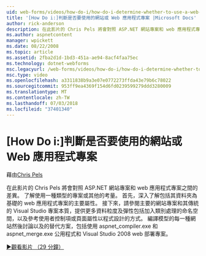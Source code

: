 ```yaml
---
uid: web-forms/videos/how-do-i/how-do-i-determine-whether-to-use-a-web-site-or-a-web-application-project
title: '[How Do i:]判斷是否要使用的網站或 Web 應用程式專案 |Microsoft Docs'
author: rick-anderson
description: 在此影片的 Chris Pels 將會對照 ASP.NET 網站專案和 web 應用程式專案之間的差異。 了解使用的考量...
ms.author: aspnetcontent
manager: wpickett
ms.date: 08/22/2008
ms.topic: article
ms.assetid: 2fba2d1d-1bd3-451a-ae94-8acf4faa75ec
ms.technology: dotnet-webforms
msc.legacyurl: /web-forms/videos/how-do-i/how-do-i-determine-whether-to-use-a-web-site-or-a-web-application-project
msc.type: video
ms.openlocfilehash: a3311838b9a3e07e0772273ffda43e79b6c78022
ms.sourcegitcommit: 953ff9ea4369f154d6fd0239599279ddd3280009
ms.translationtype: MT
ms.contentlocale: zh-TW
ms.lasthandoff: 07/03/2018
ms.locfileid: "37401340"
---
```

<a name="how-do-i-determine-whether-to-use-a-web-site-or-a-web-application-project"></a>[How Do i:]判斷是否要使用的網站或 Web 應用程式專案
====================
藉由[Chris Pels](https://twitter.com/chrispels)

在此影片的 Chris Pels 將會對照 ASP.NET 網站專案和 web 應用程式專案之間的差異。 了解使用一種類型的專案或其他的考量。 首先，深入了解包括其資料夾為基礎的 web 應用程式專案的主要屬性。 接下來，請參閱主要的網站專案和其傳統的 Visual Studio 專案本質，提供更多資料粒度及彈性包括加入類別處理的命名空間，以及參考使用者控制項或頁面屬性以程式設計的方式。 編譯模型的每一種網站然後討論以及的替代方案，包括使用 aspnet\_compiler.exe 和 aspnet\_merge.exe 公用程式和 Visual Studio 2008 web 部署專案。

[&#9654;觀看影片 （29 分鐘）](https://channel9.msdn.com/Blogs/ASP-NET-Site-Videos/how-do-i-determine-whether-to-use-a-web-site-or-a-web-application-project)
